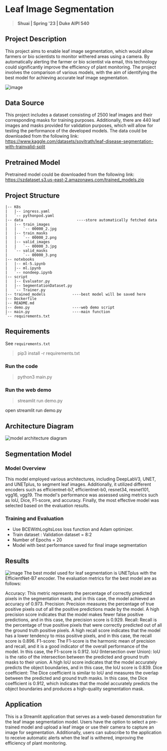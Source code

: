 # Leaf Image Segmentation

> #### Shuai | Spring '23 | Duke AIPI 540

## Project Description

This project aims to enable leaf image segmentation, which would allow farmers or bio scientists to monitor withered
areas using a camera. By automatically alerting the farmer or bio scientist via email, this technology could
significantly improve the efficiency of plant monitoring. The project involves the comparison of various models, with
the aim of identifying the best model for achieving accurate leaf image segmentation.

![image](https://user-images.githubusercontent.com/16725501/233883932-4715b03d-fde3-451e-b4ad-6327f930db02.png)

## Data Source

This project includes a dataset consisting of 2500 leaf images and their corresponding masks for training purposes.
Additionally, there are 440 leaf images and masks provided for validation purposes, which will allow for testing the
performance of the developed models.
The data could be downloaded from the following link:
https://www.kaggle.com/datasets/sovitrath/leaf-disease-segmentation-with-trainvalid-split

## Pretrained Model

Pretrained model could be downloaded from the following
link: https://szdataset.s3.us-east-2.amazonaws.com/trained_models.zip

## Project Structure

```
|-- K8s
|   |-- ingress.yaml
|   `-- pythonpod.yaml
|-- data                        ----store automatically fetched data
|   |-- train_images
|   |   `-- 00000_2.jpg
|   |-- train_masks
|   |   `-- 00000_2.png
|   |-- valid_images
|   |   `-- 00000_3.jpg
|   `-- valid_masks
|       `-- 00000_3.png
|-- notebooks
|   |-- ml-5.ipynb
|   |-- ml.ipynb
|   `-- nondeep.ipynb
|-- script
|   |-- Evaluator.py
|   |-- SegmentationDataset.py
|   `-- Trainer.py
|-- trained_models            ----best model will be saved here
|-- Dockerfile
|-- README.md
|-- demo.py                   ----web demo script
|-- main.py                   ----main function
`-- requirements.txt
```

## Requirements

See `requirements.txt`
> pip3 install -r requirements.txt

### Run the code

> python3 main.py

### Run the web demo

> streamlit run demo.py

open streamlit run demo.py

## Architecture Diagram

![model architecture diagram](https://user-images.githubusercontent.com/16725501/233882811-1ed2155a-2d4a-4996-8a41-6fe1f1e0e9c2.png)

## Segmentation Model

### Model Overview

This model employed various architectures, including DeepLabV3, UNET, and UNETplus, to segment leaf images.
Additionally, it utilized different encoders such as efficientnet-b7, efficientnet-b0, resnet34, resnet101, vgg16,
vgg19. The model's performance was assessed
using metrics such as IoU, Dice, F1-score, and accuracy. Finally, the most effective model was selected based on the
evaluation results.

### Training and Evaluation

- Use BCEWithLogitsLoss loss function and Adam optimizer.
- Train dataset : Validation dataset = 8:2
- Number of Epochs = 20
- Model with best performance saved for final image segmentation

## Results

![image](https://user-images.githubusercontent.com/16725501/233882989-08bdf9d0-27db-4d0e-adda-a66fd430a3ac.png)
The best model used for leaf segmentation is UNETplus with the EfficientNet-B7 encoder. The evaluation metrics for the best model
are as follows:

Accuracy: This metric represents the percentage of correctly predicted pixels in the segmentation mask, and in this
case, the model achieved an accuracy of 0.973.
Precision: Precision measures the percentage of true positive pixels out of all the positive predictions made by the
model. A high precision score indicates that the model makes fewer false positive predictions, and in this case, the
precision score is 0.929.
Recall: Recall is the percentage of true positive pixels that were correctly predicted out of all the ground truth
positive pixels. A high recall score indicates that the model has a lower tendency to miss positive pixels, and in this
case, the recall score is 0.896.
F1-score: The F1-score is the harmonic mean of precision and recall, and it is a good indicator of the overall
performance of the model. In this case, the F1-score is 0.912.
IoU (Intersection over Union): IoU is the ratio of the intersection between the predicted and ground truth masks to
their union. A high IoU score indicates that the model accurately predicts the object boundaries, and in this case, the
IoU score is 0.839.
Dice coefficient: The Dice coefficient is similar to IoU and measures the overlap between the predicted and ground truth
masks. In this case, the Dice coefficient is 0.912, which indicates that the model accurately predicts the object
boundaries and produces a high-quality segmentation mask.

## Application

This is a Streamlit application that serves as a web-based demonstration for the leaf image segmentation model. Users
have the option to select a pre-trained model and upload a leaf image or use their camera to capture an image for
segmentation. Additionally, users can subscribe to the application to receive automatic alerts when the leaf is
withered, improving the efficiency of plant monitoring.